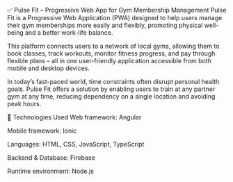 ✅ Pulse Fit – Progressive Web App for Gym Membership Management
Pulse Fit is a Progressive Web Application (PWA) designed to help users manage their gym memberships more easily and flexibly, promoting physical well-being and a better work-life balance.

This platform connects users to a network of local gyms, allowing them to book classes, track workouts, monitor fitness progress, and pay through flexible plans – all in one user-friendly application accessible from both mobile and desktop devices.

In today’s fast-paced world, time constraints often disrupt personal health goals. Pulse Fit offers a solution by enabling users to train at any partner gym at any time, reducing dependency on a single location and avoiding peak hours.

📌 Technologies Used
Web framework: Angular

Mobile framework: Ionic

Languages: HTML, CSS, JavaScript, TypeScript

Backend & Database: Firebase

Runtime environment: Node.js
 
